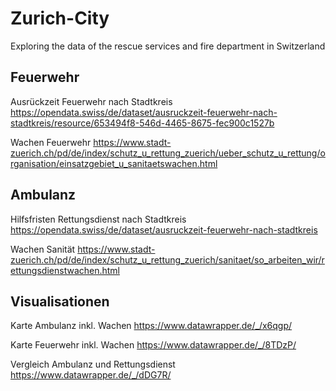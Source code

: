 # Zurich-City
Exploring the data of the rescue services and fire department in Switzerland

## Feuerwehr
Ausrückzeit Feuerwehr nach Stadtkreis
https://opendata.swiss/de/dataset/ausruckzeit-feuerwehr-nach-stadtkreis/resource/653494f8-546d-4465-8675-fec900c1527b

Wachen Feuerwehr
https://www.stadt-zuerich.ch/pd/de/index/schutz_u_rettung_zuerich/ueber_schutz_u_rettung/organisation/einsatzgebiet_u_sanitaetswachen.html


## Ambulanz
Hilfsfristen Rettungsdienst nach Stadtkreis
https://opendata.swiss/de/dataset/ausruckzeit-feuerwehr-nach-stadtkreis

Wachen Sanität
https://www.stadt-zuerich.ch/pd/de/index/schutz_u_rettung_zuerich/sanitaet/so_arbeiten_wir/rettungsdienstwachen.html


## Visualisationen

Karte Ambulanz inkl. Wachen
https://www.datawrapper.de/_/x6qgp/

Karte Feuerwehr inkl. Wachen
https://www.datawrapper.de/_/8TDzP/


Vergleich Ambulanz und Rettungsdienst
https://www.datawrapper.de/_/dDG7R/
